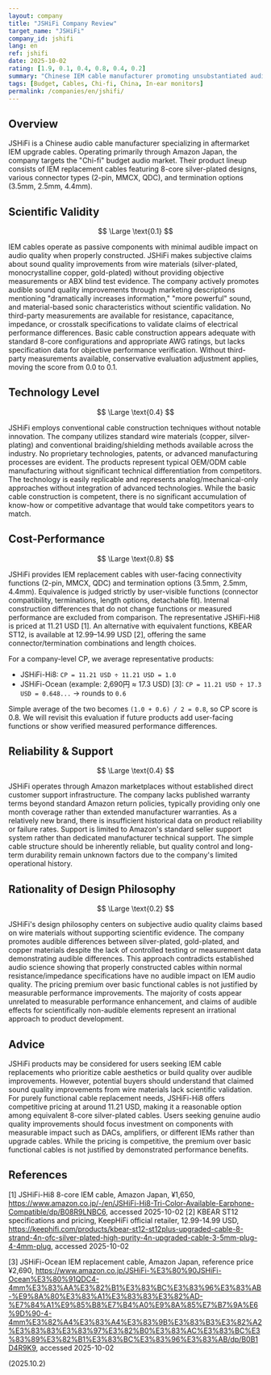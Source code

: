 ```yaml
---
layout: company
title: "JSHiFi Company Review"
target_name: "JSHiFi"
company_id: jshifi
lang: en
ref: jshifi
date: 2025-10-02
rating: [1.9, 0.1, 0.4, 0.8, 0.4, 0.2]
summary: "Chinese IEM cable manufacturer promoting unsubstantiated audible improvements from wire materials without scientific evidence. Offers competitive pricing but lacks measurement validation for audio quality claims."
tags: [Budget, Cables, Chi-fi, China, In-ear monitors]
permalink: /companies/en/jshifi/
---
```

## Overview

JSHiFi is a Chinese audio cable manufacturer specializing in aftermarket IEM upgrade cables. Operating primarily through Amazon Japan, the company targets the "Chi-fi" budget audio market. Their product lineup consists of IEM replacement cables featuring 8-core silver-plated designs, various connector types (2-pin, MMCX, QDC), and termination options (3.5mm, 2.5mm, 4.4mm).

## Scientific Validity

$$ \Large \text{0.1} $$

IEM cables operate as passive components with minimal audible impact on audio quality when properly constructed. JSHiFi makes subjective claims about sound quality improvements from wire materials (silver-plated, monocrystalline copper, gold-plated) without providing objective measurements or ABX blind test evidence. The company actively promotes audible sound quality improvements through marketing descriptions mentioning "dramatically increases information," "more powerful" sound, and material-based sonic characteristics without scientific validation. No third-party measurements are available for resistance, capacitance, impedance, or crosstalk specifications to validate claims of electrical performance differences. Basic cable construction appears adequate with standard 8-core configurations and appropriate AWG ratings, but lacks specification data for objective performance verification. Without third-party measurements available, conservative evaluation adjustment applies, moving the score from 0.0 to 0.1.

## Technology Level

$$ \Large \text{0.4} $$

JSHiFi employs conventional cable construction techniques without notable innovation. The company utilizes standard wire materials (copper, silver-plating) and conventional braiding/shielding methods available across the industry. No proprietary technologies, patents, or advanced manufacturing processes are evident. The products represent typical OEM/ODM cable manufacturing without significant technical differentiation from competitors. The technology is easily replicable and represents analog/mechanical-only approaches without integration of advanced technologies. While the basic cable construction is competent, there is no significant accumulation of know-how or competitive advantage that would take competitors years to match.

## Cost-Performance

$$ \Large \text{0.8} $$

JSHiFi provides IEM replacement cables with user-facing connectivity functions (2-pin, MMCX, QDC) and termination options (3.5mm, 2.5mm, 4.4mm). Equivalence is judged strictly by user-visible functions (connector compatibility, terminations, length options, detachable fit). Internal construction differences that do not change functions or measured performance are excluded from comparison. The representative JSHiFi-Hi8 is priced at 11.21 USD [1]. An alternative with equivalent functions, KBEAR ST12, is available at 12.99–14.99 USD [2], offering the same connector/termination combinations and length choices.

For a company-level CP, we average representative products:
- JSHiFi-Hi8: `CP = 11.21 USD ÷ 11.21 USD = 1.0`
- JSHiFi-Ocean (example: 2,690円 ≈ 17.3 USD) [3]: `CP = 11.21 USD ÷ 17.3 USD = 0.648...` → rounds to `0.6`

Simple average of the two becomes `(1.0 + 0.6) / 2 = 0.8`, so CP score is 0.8. We will revisit this evaluation if future products add user-facing functions or show verified measured performance differences.

## Reliability & Support

$$ \Large \text{0.4} $$

JSHiFi operates through Amazon marketplaces without established direct customer support infrastructure. The company lacks published warranty terms beyond standard Amazon return policies, typically providing only one month coverage rather than extended manufacturer warranties. As a relatively new brand, there is insufficient historical data on product reliability or failure rates. Support is limited to Amazon's standard seller support system rather than dedicated manufacturer technical support. The simple cable structure should be inherently reliable, but quality control and long-term durability remain unknown factors due to the company's limited operational history.

## Rationality of Design Philosophy

$$ \Large \text{0.2} $$

JSHiFi's design philosophy centers on subjective audio quality claims based on wire materials without supporting scientific evidence. The company promotes audible differences between silver-plated, gold-plated, and copper materials despite the lack of controlled testing or measurement data demonstrating audible differences. This approach contradicts established audio science showing that properly constructed cables within normal resistance/impedance specifications have no audible impact on IEM audio quality. The pricing premium over basic functional cables is not justified by measurable performance improvements. The majority of costs appear unrelated to measurable performance enhancement, and claims of audible effects for scientifically non-audible elements represent an irrational approach to product development.

## Advice

JSHiFi products may be considered for users seeking IEM cable replacements who prioritize cable aesthetics or build quality over audible improvements. However, potential buyers should understand that claimed sound quality improvements from wire materials lack scientific validation. For purely functional cable replacement needs, JSHiFi-Hi8 offers competitive pricing at around 11.21 USD, making it a reasonable option among equivalent 8-core silver-plated cables. Users seeking genuine audio quality improvements should focus investment on components with measurable impact such as DACs, amplifiers, or different IEMs rather than upgrade cables. While the pricing is competitive, the premium over basic functional cables is not justified by demonstrated performance benefits.

## References

[1] JSHiFi-Hi8 8-core IEM cable, Amazon Japan, ¥1,650, https://www.amazon.co.jp/-/en/JSHiFi-Hi8-Tri-Color-Available-Earphone-Compatible/dp/B08R9LNBC6, accessed 2025-10-02
[2] KBEAR ST12 specifications and pricing, KeepHiFi official retailer, 12.99-14.99 USD, https://keephifi.com/products/kbear-st12-st12plus-upgraded-cable-8-strand-4n-ofc-silver-plated-high-purity-4n-upgraded-cable-3-5mm-plug-4-4mm-plug, accessed 2025-10-02

[3] JSHiFi-Ocean IEM replacement cable, Amazon Japan, reference price ¥2,690, https://www.amazon.co.jp/JSHiFi-%E3%80%90JSHiFi-Ocean%E3%80%91QDC4-4mm%E3%83%AA%E3%82%B1%E3%83%BC%E3%83%96%E3%83%AB-%E9%8A%80%E3%83%A1%E3%83%83%E3%82%AD-%E7%84%A1%E9%85%B8%E7%B4%A0%E9%8A%85%E7%B7%9A%E6%9D%90-4-4mm%E3%82%A4%E3%83%A4%E3%83%9B%E3%83%B3%E3%82%A2%E3%83%83%E3%83%97%E3%82%B0%E3%83%AC%E3%83%BC%E3%83%89%E3%82%B1%E3%83%BC%E3%83%96%E3%83%AB/dp/B0B1D4R9K9, accessed 2025-10-02

(2025.10.2)